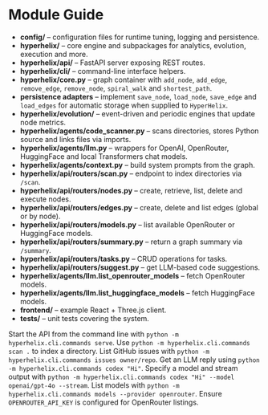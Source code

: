 # Module Guide

- **config/** – configuration files for runtime tuning, logging and persistence.
- **hyperhelix/** – core engine and subpackages for analytics, evolution, execution and more.
- **hyperhelix/api/** – FastAPI server exposing REST routes.
- **hyperhelix/cli/** – command-line interface helpers.
- **hyperhelix/core.py** – graph container with `add_node`, `add_edge`, `remove_edge`, `remove_node`, `spiral_walk` and `shortest_path`.
- **persistence adapters** – implement `save_node`, `load_node`, `save_edge` and
  `load_edges` for automatic storage when supplied to `HyperHelix`.
- **hyperhelix/evolution/** – event-driven and periodic engines that update node metrics.
- **hyperhelix/agents/code_scanner.py** – scans directories, stores Python source and links files via imports.
 - **hyperhelix/agents/llm.py** – wrappers for OpenAI, OpenRouter, HuggingFace and local Transformers chat models.
- **hyperhelix/agents/context.py** – build system prompts from the graph.
- **hyperhelix/api/routers/scan.py** – endpoint to index directories via `/scan`.
- **hyperhelix/api/routers/nodes.py** – create, retrieve, list, delete and execute nodes.
- **hyperhelix/api/routers/edges.py** – create, delete and list edges (global or by node).
 - **hyperhelix/api/routers/models.py** – list available OpenRouter or HuggingFace models.
- **hyperhelix/api/routers/summary.py** – return a graph summary via `/summary`.
- **hyperhelix/api/routers/tasks.py** – CRUD operations for tasks.
- **hyperhelix/api/routers/suggest.py** – get LLM-based code suggestions.
 - **hyperhelix/agents/llm.list_openrouter_models** – fetch OpenRouter models.
 - **hyperhelix/agents/llm.list_huggingface_models** – fetch HuggingFace models.
- **frontend/** – example React + Three.js client.
- **tests/** – unit tests covering the system.

Start the API from the command line with `python -m hyperhelix.cli.commands serve`.
Use `python -m hyperhelix.cli.commands scan .` to index a directory.
List GitHub issues with `python -m hyperhelix.cli.commands issues owner/repo`.
Get an LLM reply using `python -m hyperhelix.cli.commands codex "Hi"`.
Specify a model and stream output with `python -m hyperhelix.cli.commands codex "Hi" --model openai/gpt-4o --stream`.
List models with `python -m hyperhelix.cli.commands models --provider openrouter`.
Ensure `OPENROUTER_API_KEY` is configured for OpenRouter listings.
